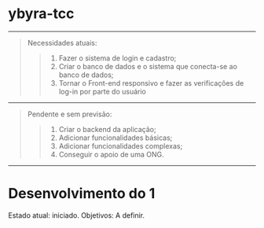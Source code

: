 # ybyra-tcc
----------
> Necessidades atuais:
>> 1. Fazer o sistema de login e cadastro;
>> 2. Criar o banco de dados e o sistema que conecta-se ao banco de dados;
>> 3. Tornar o Front-end responsivo e fazer as verificações de log-in por parte do usuário

----------
> Pendente e sem previsão:
>> 1. Criar o backend da aplicação;
>> 2. Adicionar funcionalidades básicas;
>> 3. Adicionar funcionalidades complexas;
>> 4. Conseguir o apoio de uma ONG.


----------
# Desenvolvimento do 1
 Estado atual: iniciado.
 Objetivos: A definir.
